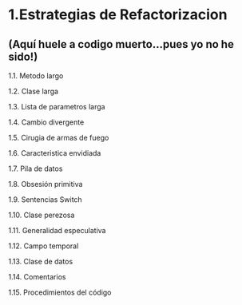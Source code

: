 1.Estrategias de Refactorizacion 
=================================

(Aquí huele a codigo muerto...pues yo no he sido!)
--------------------------------------------------

1.1. Metodo largo

1.2. Clase larga

1.3. Lista de parametros larga

1.4. Cambio divergente

1.5. Cirugia de armas de fuego

1.6. Caracteristica envidiada

1.7. Pila de datos

1.8. Obsesión primitiva

1.9. Sentencias Switch

1.10. Clase perezosa

1.11. Generalidad especulativa

1.12. Campo temporal

1.13. Clase de datos

1.14. Comentarios

1.15. Procedimientos del código
